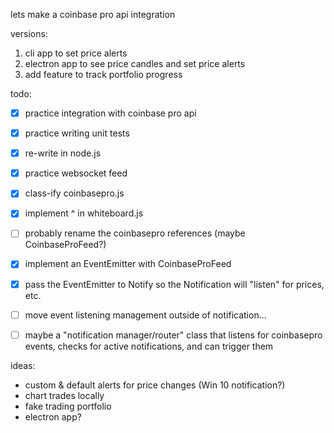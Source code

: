 lets make a coinbase pro api integration


versions:
1. cli app to set price alerts
2. electron app to see price candles and set price alerts
3. add feature to track portfolio progress


todo:
- [x] practice integration with coinbase pro api
- [x] practice writing unit tests
- [x] re-write in node.js
- [x] practice websocket feed
- [x] class-ify coinbasepro.js
- [x] implement ^ in whiteboard.js
- [ ] probably rename the coinbasepro references (maybe CoinbaseProFeed?)
- [x] implement an EventEmitter with CoinbaseProFeed
- [x] pass the EventEmitter to Notify so the Notification will "listen" for prices, etc.
- [ ] move event listening management outside of notification...
- [ ] maybe a "notification manager/router" class that listens for coinbasepro events, checks for active notifications, and can trigger them


ideas:
* custom & default alerts for price changes (Win 10 notification?)
* chart trades locally
* fake trading portfolio
* electron app?
